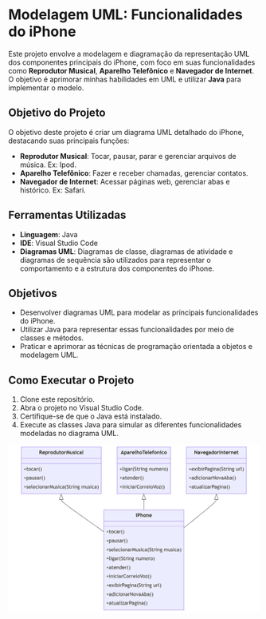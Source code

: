 # Modelagem UML: Funcionalidades do iPhone

Este projeto envolve a modelagem e diagramação da representação UML dos componentes principais do iPhone, com foco em suas funcionalidades como **Reprodutor Musical**, **Aparelho Telefônico** e **Navegador de Internet**. O objetivo é aprimorar minhas habilidades em UML e utilizar **Java** para implementar o modelo.

## Objetivo do Projeto

O objetivo deste projeto é criar um diagrama UML detalhado do iPhone, destacando suas principais funções:
- **Reprodutor Musical**: Tocar, pausar, parar e gerenciar arquivos de música. Ex: Ipod.
- **Aparelho Telefônico**: Fazer e receber chamadas, gerenciar contatos.
- **Navegador de Internet**: Acessar páginas web, gerenciar abas e histórico. Ex: Safari.


## Ferramentas Utilizadas

- **Linguagem**: Java
- **IDE**: Visual Studio Code
- **Diagramas UML**: Diagramas de classe, diagramas de atividade e diagramas de sequência são utilizados para representar o comportamento e a estrutura dos componentes do iPhone.

## Objetivos

- Desenvolver diagramas UML para modelar as principais funcionalidades do iPhone.
- Utilizar Java para representar essas funcionalidades por meio de classes e métodos.
- Praticar e aprimorar as técnicas de programação orientada a objetos e modelagem UML.

## Como Executar o Projeto

1. Clone este repositório.
2. Abra o projeto no Visual Studio Code.
3. Certifique-se de que o Java está instalado.
4. Execute as classes Java para simular as diferentes funcionalidades modeladas no diagrama UML.

![alt text](image.png)

